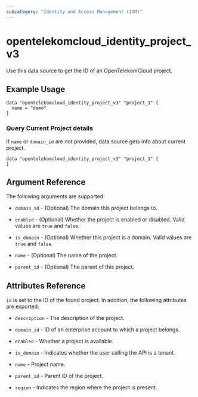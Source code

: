 ```yaml
---
subcategory: "Identity and Access Management (IAM)"
---
```


# opentelekomcloud_identity_project_v3

Use this data source to get the ID of an OpenTelekomCloud project.

## Example Usage

```hcl
data "opentelekomcloud_identity_project_v3" "project_1" {
  name = "demo"
}
```

### Query Current Project details

If `name` or `domain_id` are not provided, data source gets info about current project.

```hcl
data "opentelekomcloud_identity_project_v3" "project_1" {
}
```


## Argument Reference

The following arguments are supported:

* `domain_id` - (Optional) The domain this project belongs to.

* `enabled` - (Optional) Whether the project is enabled or disabled. Valid values are `true` and `false`.

* `is_domain` - (Optional) Whether this project is a domain. Valid values are `true` and `false`.

* `name` - (Optional) The name of the project.

* `parent_id` - (Optional) The parent of this project.

## Attributes Reference

`id` is set to the ID of the found project. In addition, the following attributes are exported:

* `description` - The description of the project.

* `domain_id` - ID of an enterprise account to which a project belongs.

* `enabled` - Whether a project is available.

* `is_domain` - Indicates whether the user calling the API is a tenant.

* `name` - Project name.

* `parent_id` - Parent ID of the project.

* `region` - Indicates the region where the project is present.
